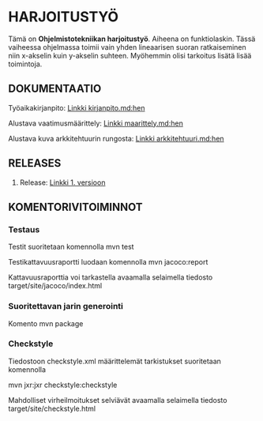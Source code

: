 # HARJOITUSTYÖ

Tämä on **Ohjelmistotekniikan harjoitustyö**. Aiheena on funktiolaskin. 
Tässä vaiheessa ohjelmassa toimii vain yhden lineaarisen suoran ratkaiseminen niin x-akselin kuin y-akselin suhteen. Myöhemmin olisi tarkoitus lisätä lisää toimintoja.


## DOKUMENTAATIO

Työaikakirjanpito:
[Linkki kirjanpito.md:hen](https://github.com/att78/ot-harjoitustyo/blob/master/dokumentointi/kirjanpito.md)

Alustava vaatimusmäärittely:
[Linkki maarittely.md:hen](https://github.com/att78/ot-harjoitustyo/blob/master/dokumentointi/maarittely.md)

Alustava kuva arkkitehtuurin rungosta:
[Linkki arkkitehtuuri.md:hen](https://github.com/att78/ot-harjoitustyo/blob/master/dokumentointi/arkkitehtuuri.md)


## RELEASES
1. Release:
[Linkki 1. versioon](https://github.com/att78/ot-harjoitustyo/releases/tag/viikko5)


## KOMENTORIVITOIMINNOT

### Testaus

Testit suoritetaan komennolla mvn test

Testikattavuusraportti luodaan komennolla mvn jacoco:report

Kattavuusraporttia voi tarkastella avaamalla selaimella tiedosto target/site/jacoco/index.html

### Suoritettavan jarin generointi

Komento mvn package


### Checkstyle

Tiedostoon checkstyle.xml määrittelemät tarkistukset suoritetaan komennolla

 mvn jxr:jxr checkstyle:checkstyle

Mahdolliset virheilmoitukset selviävät avaamalla selaimella tiedosto target/site/checkstyle.html
